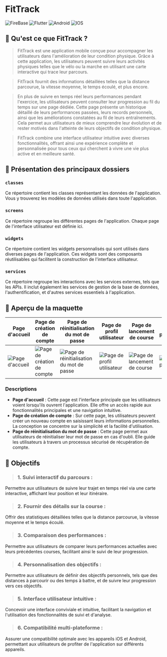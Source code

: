 # FitTrack

![FireBase](https://img.shields.io/badge/firebase-ffca28?style=for-the-badge&logo=firebase&logoColor=black)
![Flutter](https://img.shields.io/badge/Flutter-02569B?style=for-the-badge&logo=flutter&logoColor=white)
![Android](https://img.shields.io/badge/Android-3DDC84?style=for-the-badge&logo=android&logoColor=white)
![IOS](https://img.shields.io/badge/iOS-000000?style=for-the-badge&logo=ios&logoColor=white)

## 🏃 Qu'est ce que FitTrack ? 

>FitTrack est une application mobile conçue pour accompagner les utilisateurs dans l'amélioration de leur condition physique. Grâce à cette application, les utilisateurs peuvent suivre leurs activités physiques telles que le vélo ou la marche en utilisant une carte interactive qui trace leur parcours.

>FitTrack fournit des informations détaillées telles que la distance parcourue, la vitesse moyenne, le temps écoulé, et plus encore.

>En plus de suivre en temps réel leurs performances pendant l'exercice, les utilisateurs peuvent consulter leur progression au fil du temps sur une page dédiée. Cette page présente un historique détaillé de leurs performances passées, leurs records personnels, ainsi que les améliorations constatées au fil de leurs entraînements. Cela permet aux utilisateurs de mieux comprendre leur évolution et de rester motivés dans l'atteinte de leurs objectifs de condition physique.

>FitTrack combine une interface utilisateur intuitive avec diverses fonctionnalités, offrant ainsi une expérience complète et personnalisée pour tous ceux qui cherchent à vivre une vie plus active et en meilleure santé.

## 📁 Présentation des principaux dossiers

### **`classes`**
Ce répertoire contient les classes représentant les données de l'application. Vous y trouverez les modèles de données utilisés dans toute l'application.

### **`screens`**
Ce répertoire regroupe les différentes pages de l'application. Chaque page de l'interface utilisateur est définie ici.

### **`widgets`**
Ce répertoire contient les widgets personnalisés qui sont utilisés dans diverses pages de l'application. Ces widgets sont des composants réutilisables qui facilitent la construction de l'interface utilisateur.

### **`services`**
Ce répertoire regroupe les interactions avec les services externes, tels que les APIs. Il inclut également les services de gestion de la base de données, l'authentification, et d'autres services essentiels à l'application.

## 📱 Aperçu de la maquette

| Page d'accueil | Page de création de compte | Page de réinitialisation du mot de passe | Page de profil utilisateur | Page de lancement de course | Page des paramètres
|---|---|---|---|---|---|
| ![Page d'accueil](https://github.com/AdrienHoyoux/myappflutter/assets/100146992/5cafed3f-316b-4e29-800e-5d92421dae4c) | ![Page de création de compte](https://github.com/AdrienHoyoux/myappflutter/assets/100146992/21b2162e-6261-470c-9a7c-2f8c12c84d43) | ![Page de réinitialisation du mot de passe](https://github.com/AdrienHoyoux/myappflutter/assets/100146992/3b5a36d3-658e-4063-ab46-63ef810cdf64) | ![Page de profil utilisateur](https://github.com/AdrienHoyoux/myappflutter/assets/100146992/3cd83b57-a6c1-4b19-80dd-3041fc550269) | ![Page de lancement de course](https://github.com/AdrienHoyoux/myappflutter/assets/100146992/421e113a-6e38-40e2-88c9-726fb44e5884) | ![Page de paramètre](https://github.com/AdrienHoyoux/myappflutter/assets/100146992/b27f005d-d45c-4221-803e-0252dadd4e66)




### Descriptions

- **Page d'accueil** : Cette page est l'interface principale que les utilisateurs voient lorsqu'ils ouvrent l'application. Elle offre un accès rapide aux fonctionnalités principales et une navigation intuitive.
- **Page de création de compte** : Sur cette page, les utilisateurs peuvent créer un nouveau compte en saisissant leurs informations personnelles. La conception se concentre sur la simplicité et la facilité d'utilisation.
- **Page de réinitialisation du mot de passe** : Cette page permet aux utilisateurs de réinitialiser leur mot de passe en cas d'oubli. Elle guide les utilisateurs à travers un processus sécurisé de récupération de compte.


## 🎯 Objectifs

> ### 1. Suivi interactif du parcours :
  Permettre aux utilisateurs de suivre leur trajet en temps réel via une carte interactive, affichant leur position et leur itinéraire.
  
> ### 2. Fournir des détails sur la course :
  Offrir des statistiques détaillées telles que la distance parcourue, la vitesse moyenne et le temps écoulé.
  
> ### 3. Comparaison des performances :
 Permettre aux utilisateurs de comparer leurs performances actuelles avec leurs précédentes courses, facilitant ainsi le suivi de leur progression.

> ### 4. Personnalisation des objectifs :
 Permettre aux utilisateurs de définir des objectifs personnels, tels que des distances à parcourir ou des temps à battre, et de suivre leur progression vers ces objectifs.

> ### 5. Interface utilisateur intuitive :
  Concevoir une interface conviviale et intuitive, facilitant la navigation et l'utilisation des fonctionnalités de suivi et d'analyse.

> ### 6. Compatibilité multi-plateforme :
 Assurer une compatibilité optimale avec les appareils iOS et Android, permettant aux utilisateurs de profiter de l'application sur différents appareils.

